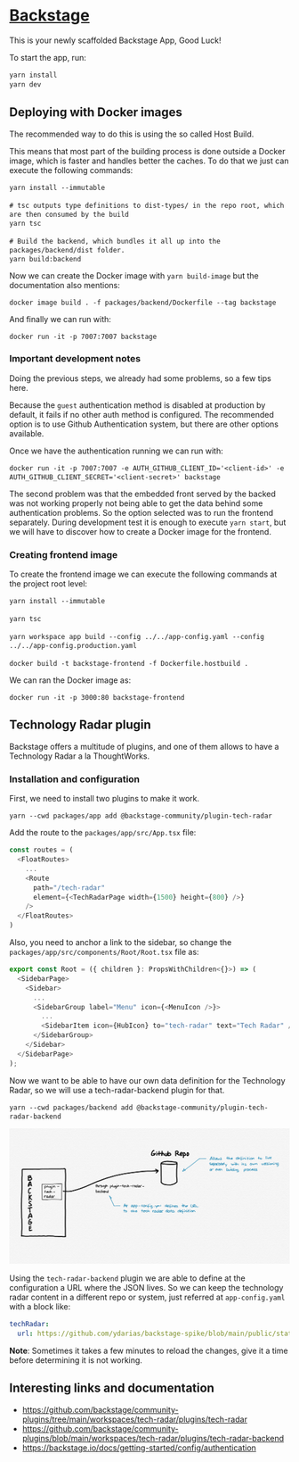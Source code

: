 # [Backstage](https://backstage.io)

This is your newly scaffolded Backstage App, Good Luck!

To start the app, run:

```sh
yarn install
yarn dev
```

## Deploying with Docker images

The recommended way to do this is using the so called Host Build.

This means that most part of the building process is done outside a Docker image, which is faster and handles better the caches. To do that we just can execute the following commands:

```shell
yarn install --immutable

# tsc outputs type definitions to dist-types/ in the repo root, which are then consumed by the build
yarn tsc

# Build the backend, which bundles it all up into the packages/backend/dist folder.
yarn build:backend
```

Now we can create the Docker image with `yarn build-image` but the documentation also mentions:

```shell
docker image build . -f packages/backend/Dockerfile --tag backstage
```

And finally we can run with:

```shell
docker run -it -p 7007:7007 backstage
```

### Important development notes

Doing the previous steps, we already had some problems, so a few tips here.

Because the `guest` authentication method is disabled at production by default, it fails if no other auth method is configured. The recommended option is to use Github Authentication system, but there are other options available. 

Once we have the authentication running we can run with:

```shell
docker run -it -p 7007:7007 -e AUTH_GITHUB_CLIENT_ID='<client-id>' -e AUTH_GITHUB_CLIENT_SECRET='<client-secret>' backstage
```

The second problem was that the embedded front served by the backed was not working properly not being able to get the data behind some authentication problems. So the option selected was to run the frontend separately. During development test it is enough to execute `yarn start`, but we will have to discover how to create a Docker image for the frontend.

### Creating frontend image

To create the frontend image we can execute the following commands at the project root level:

```shell
yarn install --immutable

yarn tsc

yarn workspace app build --config ../../app-config.yaml --config ../../app-config.production.yaml

docker build -t backstage-frontend -f Dockerfile.hostbuild .
```

We can ran the Docker image as:

```shell
docker run -it -p 3000:80 backstage-frontend
```

## Technology Radar plugin

Backstage offers a multitude of plugins, and one of them allows to have a Technology Radar a la ThoughtWorks.

### Installation and configuration

First, we need to install two plugins to make it work.

```shell
yarn --cwd packages/app add @backstage-community/plugin-tech-radar
```

Add the route to the `packages/app/src/App.tsx` file:

```typescript jsx
const routes = (
  <FloatRoutes>
    ...
    <Route
      path="/tech-radar"
      element={<TechRadarPage width={1500} height={800} />}
    />
  </FloatRoutes>
)
```

Also, you need to anchor a link to the sidebar, so change the `packages/app/src/components/Root/Root.tsx` file as:

```typescript jsx
export const Root = ({ children }: PropsWithChildren<{}>) => (
  <SidebarPage>
    <Sidebar>
      ...
      <SidebarGroup label="Menu" icon={<MenuIcon />}>
        ...
        <SidebarItem icon={HubIcon} to="tech-radar" text="Tech Radar" />
      </SidebarGroup>
    </Sidebar>
  </SidebarPage>
);
```

Now we want to be able to have our own data definition for the Technology Radar, so we will use a tech-radar-backend plugin for that.

```shell
yarn --cwd packages/backend add @backstage-community/plugin-tech-radar-backend
```

![Backstage Tech Radar components diagram](docs/assets/backstage-tech-radar.png)

Using the `tech-radar-backend` plugin we are able to define at the configuration a URL where the JSON lives. So we can keep the technology radar content in a different repo or system, just referred at `app-config.yaml` with a block like:


```yaml
techRadar:
  url: https://github.com/ydarias/backstage-spike/blob/main/public/static/techRadarData.json
```

**Note**: Sometimes it takes a few minutes to reload the changes, give it a time before determining it is not working.

## Interesting links and documentation

* https://github.com/backstage/community-plugins/tree/main/workspaces/tech-radar/plugins/tech-radar
* https://github.com/backstage/community-plugins/blob/main/workspaces/tech-radar/plugins/tech-radar-backend
* https://backstage.io/docs/getting-started/config/authentication
